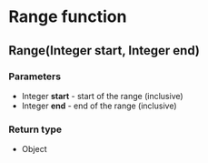 Range function
==============
Range(Integer **start**, Integer **end**)
-----------------------------------------

### Parameters

- Integer **start** - start of the range (inclusive)
- Integer **end** - end of the range (inclusive)

### Return type

- Object



